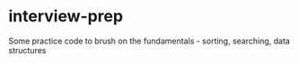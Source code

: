 interview-prep
==============

Some practice code to brush on the fundamentals - sorting, searching, data structures
